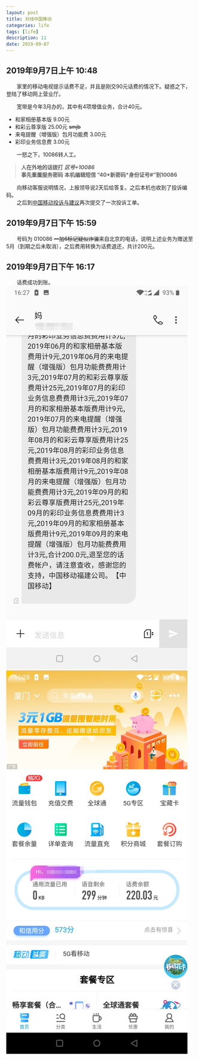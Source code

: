 ```yaml
---
layout: post
title: 对线中国移动
categories: life
tags: [life]
description: 11
date: 2019-09-07
---
```



## 2019年9月7日上午 10:48

&emsp;&emsp;家里的移动电视提示话费不足，并且是刚交90元话费的情况下。疑惑之下，登陆了移动网上营业厅。  

&emsp;&emsp;宽带是今年3月办的，其中有4项增值业务，合计40元。  

* 和家相册基本版 9.00元
* 和彩云尊享版 25.00元 ~~smjb~~
* 来电提醒（增强版）包月功能费 3.00元
* 彩印业务信息费 3.00元  

&emsp;&emsp;一怒之下，10086转人工。  
> **人在外地的话拨打** ***区号+10086***  
> **事先重置服务密码** **本机编辑短信 “40\*新密码\*身份证号#”到10086**

&emsp;&emsp;向移动客服说明情况，上报领导说2天后给答复。之后本机也收到了投诉编码。  
&emsp;&emsp;之后到[中国移动投诉与建议](http://www.10086.cn/support/selfservice/suggest/)再次提交了一次投诉工单。

## 2019年9月7日下午 15:59
&emsp;&emsp;号码为 010086 ~~一加6标记疑似诈骗~~来自北京的电话，说明上述业务为赠送至5月（到期之后未取消），之后费用转换为话费退还，共计200元。 

## 2019年9月7日下午 16:17

&emsp;&emsp;话费成功到账。
![img](/assets/images/2019-09-07-中国移动维权之路/Screenshot1.jpg)
![img](/assets/images/2019-09-07-中国移动维权之路/Screenshot2.jpg)

